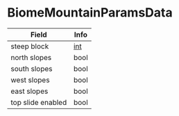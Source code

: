 # BiomeMountainParamsData

<table><thead><tr><th>Field</th><th>Info</th></tr></thead><tbody>
<tr><td>steep block</td><td><a href="../types/int.md">int</a></td></tr>
<tr><td>north slopes</td><td>bool</td></tr>
<tr><td>south slopes</td><td>bool</td></tr>
<tr><td>west slopes</td><td>bool</td></tr>
<tr><td>east slopes</td><td>bool</td></tr>
<tr><td>top slide enabled</td><td>bool</td></tr>
</tbody></table>